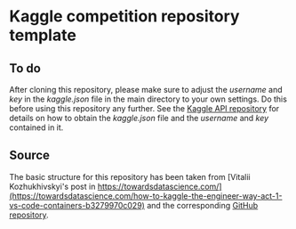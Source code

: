 # Kaggle competition repository template

## To do
After cloning this repository, please make sure to adjust the _username_ and _key_ in the _kaggle.json_ file in the main directory to your own settings. Do this before using this repository any further. See the [Kaggle API repository](https://github.com/Kaggle/kaggle-api#api-credentials) for details on how to obtain the _kaggle.json_ file and the _username_ and _key_ contained in it.

## Source
The basic structure for this repository has been taken from [Vitalii Kozhukhivskyi's post in https://towardsdatascience.com/](https://towardsdatascience.com/how-to-kaggle-the-engineer-way-act-1-vs-code-containers-b3279970c029) and the corresponding [GitHub repository](https://github.com/Witalia008/kaggle-public).
